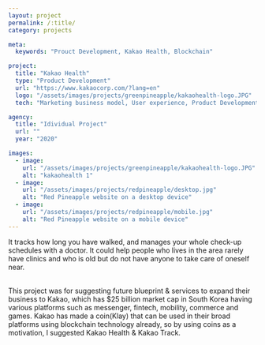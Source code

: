 ```yaml
---
layout: project
permalink: /:title/
category: projects

meta:
  keywords: "Prouct Development, Kakao Health, Blockchain"

project:
  title: "Kakao Health"
  type: "Product Development"
  url: "https://www.kakaocorp.com/?lang=en"
  logo: "/assets/images/projects/greenpineapple/kakaohealth-logo.JPG"
  tech: "Marketing business model, User experience, Product Development, Platform synergy"

agency:
  title: "Idividual Project"
  url: ""
  year: "2020"

images:
  - image:
    url: "/assets/images/projects/greenpineapple/kakaohealth-logo.JPG"
    alt: "kakaohealth 1"
  - image:
    url: "/assets/images/projects/redpineapple/desktop.jpg"
    alt: "Red Pineapple website on a desktop device"
  - image:
    url: "/assets/images/projects/redpineapple/mobile.jpg"
    alt: "Red Pineapple website on a mobile device"
---
```

<p>It tracks how long you have walked, and manages your whole check-up schedules with a doctor. It could help people who lives in the area rarely have clinics and who is old but do not have anyone to take care of oneself near.</p>
<br>This project was for suggesting future blueprint & services to expand their business to Kakao, which has $25 billion market cap in South Korea having various platforms such as messenger, fintech, mobility, commerce and games. Kakao has made a coin(Klay) that can be used in their broad platforms using blockchain technology already, so by using coins as a motivation, I suggested Kakao Health & Kakao Track.
